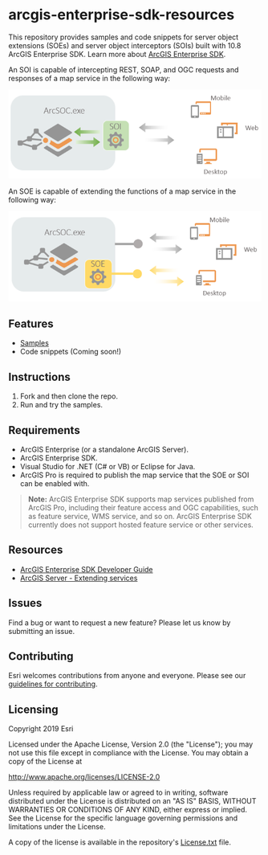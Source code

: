 # arcgis-enterprise-sdk-resources

This repository provides samples and code snippets for server object extensions (SOEs) and server object interceptors (SOIs) built with 10.8 ArcGIS Enterprise SDK. Learn more about [ArcGIS Enterprise SDK](https://enterprise.arcgis.com/en/sdk/latest/windows/webframe.html#a2596185-823b-4de3-9831-7842fb6100fb.html).

An SOI is capable of intercepting REST, SOAP, and OGC requests and responses of a map service in the following way:
<p align="center">
  <img src="images/soi.PNG">
</p>

An SOE is capable of extending the functions of a map service in the following way:
<p align="center">
  <img src="images/soe.PNG">
</p>

## Features
- [Samples](Samples)
- Code snippets (Coming soon!)

## Instructions
1. Fork and then clone the repo. 
2. Run and try the samples.

## Requirements
* ArcGIS Enterprise (or a standalone ArcGIS Server).
* ArcGIS Enterprise SDK.
* Visual Studio for .NET (C# or VB) or Eclipse for Java.
* ArcGIS Pro is required to publish the map service that the SOE or SOI can be enabled with. 
> **Note:** ArcGIS Enterprise SDK supports map services published from ArcGIS Pro, including their feature access and OGC capabilities, such as feature service, WMS service, and so on. ArcGIS Enterprise SDK currently does not support hosted feature service or other services. 

## Resources
* [ArcGIS Enterprise SDK Developer Guide](https://enterprise.arcgis.com/en/sdk/latest/windows/webframe.html#a2596185-823b-4de3-9831-7842fb6100fb.html)
* [ArcGIS Server - Extending services](https://enterprise.arcgis.com/en/server/latest/develop/windows/about-extending-services.htm)


## Issues
Find a bug or want to request a new feature?  Please let us know by submitting an issue.

## Contributing
Esri welcomes contributions from anyone and everyone. Please see our [guidelines for contributing](https://github.com/esri/contributing).

## Licensing
Copyright 2019 Esri

Licensed under the Apache License, Version 2.0 (the "License");
you may not use this file except in compliance with the License.
You may obtain a copy of the License at

   http://www.apache.org/licenses/LICENSE-2.0

Unless required by applicable law or agreed to in writing, software
distributed under the License is distributed on an "AS IS" BASIS,
WITHOUT WARRANTIES OR CONDITIONS OF ANY KIND, either express or implied.
See the License for the specific language governing permissions and
limitations under the License.

A copy of the license is available in the repository's [License.txt](https://github.com/hanhansun/arcgis-enterprise-sdk-samples/blob/master/License.txt) file.
